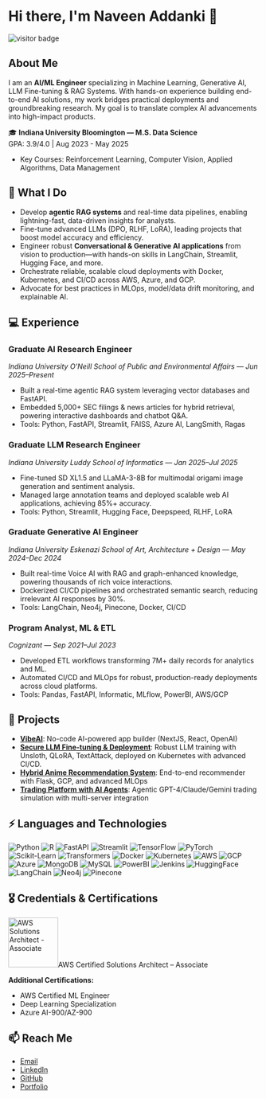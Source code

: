 # Hi there, I'm Naveen Addanki 👋

<p align="left"><img src="https://visitor-badge.laobi.icu/badge?page_id=naveenaddanki84.naveenaddanki84" alt="visitor badge"/> </p>

## About Me
I am an **AI/ML Engineer** specializing in Machine Learning, Generative AI, LLM Fine-tuning & RAG Systems. With hands-on experience building end-to-end AI solutions, my work bridges practical deployments and groundbreaking research. My goal is to translate complex AI advancements into high-impact products.

🎓 **Indiana University Bloomington — M.S. Data Science**  
GPA: 3.9/4.0 | Aug 2023 - May 2025
- Key Courses: Reinforcement Learning, Computer Vision, Applied Algorithms, Data Management

## 🚀 What I Do
- Develop **agentic RAG systems** and real-time data pipelines, enabling lightning-fast, data-driven insights for analysts.
- Fine-tune advanced LLMs (DPO, RLHF, LoRA), leading projects that boost model accuracy and efficiency.
- Engineer robust **Conversational & Generative AI applications** from vision to production—with hands-on skills in LangChain, Streamlit, Hugging Face, and more.
- Orchestrate reliable, scalable cloud deployments with Docker, Kubernetes, and CI/CD across AWS, Azure, and GCP.
- Advocate for best practices in MLOps, model/data drift monitoring, and explainable AI.

## 💻 Experience

### Graduate AI Research Engineer  
*Indiana University O'Neill School of Public and Environmental Affairs — Jun 2025–Present*
- Built a real-time agentic RAG system leveraging vector databases and FastAPI.
- Embedded 5,000+ SEC filings & news articles for hybrid retrieval, powering interactive dashboards and chatbot Q&A.
- Tools: Python, FastAPI, Streamlit, FAISS, Azure AI, LangSmith, Ragas

### Graduate LLM Research Engineer  
*Indiana University Luddy School of Informatics — Jan 2025–Jul 2025*
- Fine-tuned SD XL1.5 and LLaMA-3-8B for multimodal origami image generation and sentiment analysis.
- Managed large annotation teams and deployed scalable web AI applications, achieving 85%+ accuracy.
- Tools: Python, Streamlit, Hugging Face, Deepspeed, RLHF, LoRA

### Graduate Generative AI Engineer  
*Indiana University Eskenazi School of Art, Architecture + Design — May 2024–Dec 2024*
- Built real-time Voice AI with RAG and graph-enhanced knowledge, powering thousands of rich voice interactions.
- Dockerized CI/CD pipelines and orchestrated semantic search, reducing irrelevant AI responses by 30%.
- Tools: LangChain, Neo4j, Pinecone, Docker, CI/CD

### Program Analyst, ML & ETL  
*Cognizant — Sep 2021–Jul 2023*
- Developed ETL workflows transforming 7M+ daily records for analytics and ML.
- Automated CI/CD and MLOps for robust, production-ready deployments across cloud platforms.
- Tools: Pandas, FastAPI, Informatic, MLflow, PowerBI, AWS/GCP

## 🌟 Projects
- [**VibeAI**](https://github.com/naveenaddanki84/vibeAI_saas): No-code AI-powered app builder (NextJS, React, OpenAI)
- [**Secure LLM Fine-tuning & Deployment**](https://github.com/naveenaddanki84/Text-Classification-Dataset-and-Fine-Tuning-with-Pretrained-Language-Model): Robust LLM training with Unsloth, QLoRA, TextAttack, deployed on Kubernetes with advanced CI/CD.
- [**Hybrid Anime Recommendation System**](https://github.com/naveenaddanki84/Hybrid_Anime_Recommendation_system): End-to-end recommender with Flask, GCP, and advanced MLOps
- [**Trading Platform with AI Agents**](https://github.com/naveenaddanki84/Trading-Platform-with-AI-Agents): Agentic GPT-4/Claude/Gemini trading simulation with multi-server integration

## ⚡ Languages and Technologies

<p><img src="https://img.shields.io/badge/Python-3776AB?style=for-the-badge&logo=python&logoColor=white" alt="Python"/> <img src="https://img.shields.io/badge/R-276DC3?style=for-the-badge&logo=r&logoColor=white" alt="R"/> <img src="https://img.shields.io/badge/FastAPI-009688?style=for-the-badge&logo=fastapi&logoColor=white" alt="FastAPI"/> <img src="https://img.shields.io/badge/Streamlit-FF4B4B?style=for-the-badge&logo=streamlit&logoColor=white" alt="Streamlit"/> <img src="https://img.shields.io/badge/TensorFlow-FF6F00?style=for-the-badge&logo=tensorflow&logoColor=white" alt="TensorFlow"/> <img src="https://img.shields.io/badge/PyTorch-EE4C2C?style=for-the-badge&logo=pytorch&logoColor=white" alt="PyTorch"/> <img src="https://img.shields.io/badge/Scikit%20Learn-F7931E?style=for-the-badge&logo=scikit-learn&logoColor=white" alt="Scikit-Learn"/> <img src="https://img.shields.io/badge/🤗%20Transformers-FFD21E?style=for-the-badge" alt="Transformers"/> <img src="https://img.shields.io/badge/Docker-2496ED?style=for-the-badge&logo=docker&logoColor=white" alt="Docker"/> <img src="https://img.shields.io/badge/Kubernetes-326CE5?style=for-the-badge&logo=kubernetes&logoColor=white" alt="Kubernetes"/> <img src="https://img.shields.io/badge/AWS-232F3E?style=for-the-badge&logo=amazon-aws&logoColor=white" alt="AWS"/> <img src="https://img.shields.io/badge/GCP-4285F4?style=for-the-badge&logo=google-cloud&logoColor=white" alt="GCP"/> <img src="https://img.shields.io/badge/Azure-0078D4?style=for-the-badge&logo=microsoft-azure&logoColor=white" alt="Azure"/> <img src="https://img.shields.io/badge/MongoDB-47A248?style=for-the-badge&logo=mongodb&logoColor=white" alt="MongoDB"/> <img src="https://img.shields.io/badge/MySQL-4479A1?style=for-the-badge&logo=mysql&logoColor=white" alt="MySQL"/> <img src="https://img.shields.io/badge/PowerBI-F2C811?style=for-the-badge&logo=power-bi&logoColor=black" alt="PowerBI"/> <img src="https://img.shields.io/badge/Jenkins-D24939?style=for-the-badge&logo=jenkins&logoColor=white" alt="Jenkins"/> <img src="https://img.shields.io/badge/🤗%20HuggingFace-FFD21E?style=for-the-badge" alt="HuggingFace"/> <img src="https://img.shields.io/badge/🦜%20LangChain-1C3C3C?style=for-the-badge" alt="LangChain"/> <img src="https://img.shields.io/badge/Neo4j-008CC1?style=for-the-badge&logo=neo4j&logoColor=white" alt="Neo4j"/> <img src="https://img.shields.io/badge/🌲%20Pinecone-00D4AA?style=for-the-badge" alt="Pinecone"/></p>

## 🎖 Credentials & Certifications

<p><img src="https://images.credly.com/size/340x340/images/0e284c3f-5164-4b21-8660-0d84737941bc/image.png" alt="AWS Solutions Architect - Associate" width="100">AWS Certified Solutions Architect – Associate</p>

**Additional Certifications:**
- AWS Certified ML Engineer
- Deep Learning Specialization
- Azure AI-900/AZ-900

## 📫 Reach Me
- [Email](mailto:naveenaddanki.career@gmail.com)
- [LinkedIn](https://www.linkedin.com/in/naveenaddanki/)
- [GitHub](https://github.com/naveenaddanki84)
- [Portfolio](https://www.datascienceportfol.io/addankinaveen84)
